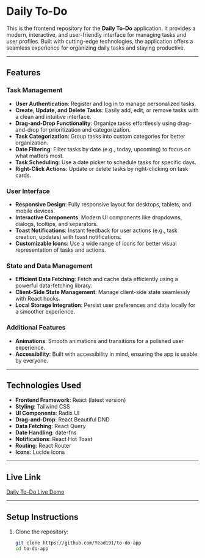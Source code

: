 # Daily To-Do

This is the frontend repository for the **Daily To-Do** application. It provides a modern, interactive, and user-friendly interface for managing tasks and user profiles. Built with cutting-edge technologies, the application offers a seamless experience for organizing daily tasks and staying productive.

---

## Features

### Task Management
- **User Authentication**: Register and log in to manage personalized tasks.
- **Create, Update, and Delete Tasks**: Easily add, edit, or remove tasks with a clean and intuitive interface.
- **Drag-and-Drop Functionality**: Organize tasks effortlessly using drag-and-drop for prioritization and categorization.
- **Task Categorization**: Group tasks into custom categories for better organization.
- **Date Filtering**: Filter tasks by date (e.g., today, upcoming) to focus on what matters most.
- **Task Scheduling**: Use a date picker to schedule tasks for specific days.
- **Right-Click Actions**: Update or delete tasks by right-clicking on task cards.

### User Interface
- **Responsive Design**: Fully responsive layout for desktops, tablets, and mobile devices.
- **Interactive Components**: Modern UI components like dropdowns, dialogs, tooltips, and separators.
- **Toast Notifications**: Instant feedback for user actions (e.g., task creation, updates) with toast notifications.
- **Customizable Icons**: Use a wide range of icons for better visual representation of tasks and actions.

### State and Data Management
- **Efficient Data Fetching**: Fetch and cache data efficiently using a powerful data-fetching library.
- **Client-Side State Management**: Manage client-side state seamlessly with React hooks.
- **Local Storage Integration**: Persist user preferences and data locally for a smoother experience.

### Additional Features
- **Animations**: Smooth animations and transitions for a polished user experience.
- **Accessibility**: Built with accessibility in mind, ensuring the app is usable by everyone.


---

## Technologies Used

- **Frontend Framework**: React (latest version)
- **Styling**: Tailwind CSS
- **UI Components**: Radix UI
- **Drag-and-Drop**: React Beautiful DND
- **Data Fetching**: React Query
- **Date Handling**: date-fns
- **Notifications**: React Hot Toast
- **Routing**: React Router
- **Icons**: Lucide Icons


---

## Live Link
[Daily To-Do Live Demo](https://daily-to-do-by-yead.netlify.app/)

---

## Setup Instructions

1. Clone the repository:
   ```bash
   git clone https://github.com/Yead191/to-do-app
   cd to-do-app